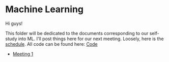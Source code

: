 # Machine Learning

Hi guys!

This folder will be dedicated to the documents corresponding to our self-study into ML. I'll post things here for our next meeting. Loosely, here is the [schedule](https://github.com/Mathnstein/Machine_Learning/blob/master/schedule.pdf).
All code can be found here: [Code](https://github.com/Mathnstein/Machine_Learning/tree/master/Code)

* [Meeting 1](https://github.com/Mathnstein/Machine_Learning/tree/master/Meeting%201)
